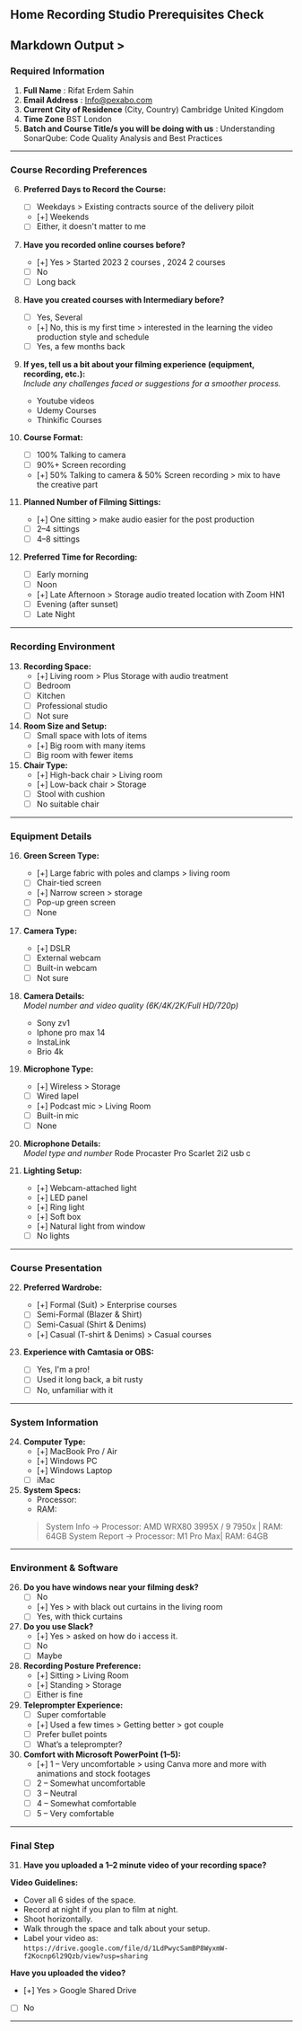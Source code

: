 ## Home Recording Studio Prerequisites Check

## Markdown Output >
### Required Information

1. **Full Name**   : Rifat Erdem Sahin
2. **Email Address**  : Info@pexabo.com
3. **Current City of Residence** (City, Country)  Cambridge United Kingdom
4. **Time Zone**  BST London
5. **Batch and Course Title/s you will be doing with us** : Understanding SonarQube: Code Quality Analysis and Best Practices

---

### Course Recording Preferences

6. **Preferred Days to Record the Course:**
   - [ ] Weekdays  > Existing contracts source of the delivery piloit
   - [+] Weekends  
   - [ ] Either, it doesn't matter to me

7. **Have you recorded online courses before?**
   - [+] Yes  > Started 2023 2 courses , 2024 2 courses
   - [ ] No  
   - [ ] Long back

8. **Have you created courses with Intermediary before?**
   - [ ] Yes, Several  
   - [+] No, this is my first time  > interested in the learning the video production style and schedule
   - [ ] Yes, a few months back

9. **If yes, tell us a bit about your filming experience (equipment, recording, etc.):**  
   *Include any challenges faced or suggestions for a smoother process.*
   - Youtube videos 
   - Udemy Courses
   - Thinkific Courses

10. **Course Format:**
    - [ ] 100% Talking to camera  
    - [ ] 90%+ Screen recording  
    - [+] 50% Talking to camera & 50% Screen recording > mix to have the creative part

11. **Planned Number of Filming Sittings:**
    - [+] One sitting  > make audio easier for the post production
    - [ ] 2–4 sittings  
    - [ ] 4–8 sittings

12. **Preferred Time for Recording:**
    - [ ] Early morning  
    - [ ] Noon  
    - [+] Late Afternoon  > Storage audio treated location with Zoom HN1
    - [ ] Evening (after sunset)  
    - [ ] Late Night

---

### Recording Environment

13. **Recording Space:**
    - [+] Living room  > Plus Storage with audio treatment 
    - [ ] Bedroom  
    - [ ] Kitchen  
    - [ ] Professional studio  
    - [ ] Not sure

14. **Room Size and Setup:**
    - [ ] Small space with lots of items  
    - [+] Big room with many items  
    - [ ] Big room with fewer items

15. **Chair Type:**
    - [+] High-back chair  > Living room
    - [+] Low-back chair  > Storage
    - [ ] Stool with cushion  
    - [ ] No suitable chair

---

### Equipment Details

16. **Green Screen Type:**
    - [+] Large fabric with poles and clamps   > living room
    - [ ] Chair-tied screen  
    - [+] Narrow screen   > storage 
    - [ ] Pop-up green screen  
    - [ ] None

17. **Camera Type:**
    - [+] DSLR  
    - [ ] External webcam  
    - [ ] Built-in webcam  
    - [ ] Not sure

18. **Camera Details:**  
    *Model number and video quality (6K/4K/2K/Full HD/720p)*
    - Sony zv1 
    - Iphone pro max 14
    - InstaLink 
    - Brio 4k 

19. **Microphone Type:**
    - [+] Wireless   > Storage
    - [ ] Wired lapel  
    - [+] Podcast mic  > Living Room
    - [ ] Built-in mic  
    - [ ] None

20. **Microphone Details:**  
    *Model type and number*
    Rode Procaster Pro
    Scarlet 2i2 usb c

21. **Lighting Setup:**
    - [+] Webcam-attached light  
    - [+] LED panel  
    - [+] Ring light  
    - [+] Soft box  
    - [+] Natural light from window  
    - [ ] No lights

---

### Course Presentation

22. **Preferred Wardrobe:**
    - [+] Formal (Suit)                     > Enterprise courses
    - [ ] Semi-Formal (Blazer & Shirt)  
    - [ ] Semi-Casual (Shirt & Denims)  
    - [+] Casual (T-shirt & Denims)         > Casual courses

23. **Experience with Camtasia or OBS:**
    - [ ] Yes, I'm a pro!  
    - [ ] Used it long back, a bit rusty  
    - [ ] No, unfamiliar with it

---

### System Information

24. **Computer Type:**
    - [+] MacBook Pro / Air  
    - [+] Windows PC  
    - [+] Windows Laptop  
    - [ ] iMac

25. **System Specs:**  
    - Processor:  
    - RAM:
    > System Info → Processor: AMD WRX80 3995X / 9 7950x | RAM: 64GB
    > System Report → Processor: M1 Pro Max| RAM: 64GB

---

### Environment & Software

26. **Do you have windows near your filming desk?**
    - [ ] No  
    - [+] Yes  > with black out curtains in the living room
    - [ ] Yes, with thick curtains

27. **Do you use Slack?**
    - [+] Yes   > asked on how do i access it.
    - [ ] No  
    - [ ] Maybe

28. **Recording Posture Preference:**
    - [+] Sitting  > Living Room
    - [+] Standing  > Storage
    - [ ] Either is fine

29. **Teleprompter Experience:**
    - [ ] Super comfortable  
    - [+] Used a few times   > Getting better > got couple
    - [ ] Prefer bullet points  
    - [ ] What’s a teleprompter?

30. **Comfort with Microsoft PowerPoint (1–5):**
    - [+] 1 – Very uncomfortable  > using Canva more and more with animations and stock footages
    - [ ] 2 – Somewhat uncomfortable  
    - [ ] 3 – Neutral  
    - [ ] 4 – Somewhat comfortable  
    - [ ] 5 – Very comfortable

---

### Final Step

31. **Have you uploaded a 1–2 minute video of your recording space?**  


**Video Guidelines:**
- Cover all 6 sides of the space.  
- Record at night if you plan to film at night.  
- Shoot horizontally.  
- Walk through the space and talk about your setup.  
- Label your video as: `https://drive.google.com/file/d/1LdPwycSamBP8WyxmW-f2Kocnp6l29Qzb/view?usp=sharing`


**Have you uploaded the video?**
- [+] Yes   > Google Shared Drive
- [ ] No  


---
